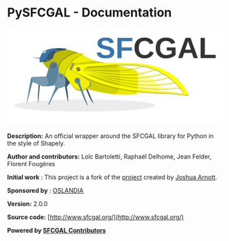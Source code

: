 # PySFCGAL - Documentation

![SFCGAL logo](assets/img/sfcgal.png)

**Description:** An official wrapper around the SFCGAL library for Python in the style of Shapely.

**Author and contributors:** Loïc Bartoletti, Raphaël Delhome, Jean Felder, Florent Fougères

**Initial work** : This project is a fork of the [project](https://github.com/snorfalorpagus/pysfcgal/) created by [Joshua Arnott](https://github.com/snorfalorpagus).

**Sponsored by** : [OSLANDIA](https://www.oslandia.com)

**Version:** 2.0.0

**Source code:** [http://www.sfcgal.org/](http://www.sfcgal.org/)

**Powered by [SFCGAL Contributors](https://sfcgal.gitlab.io/SFCGAL/)**
